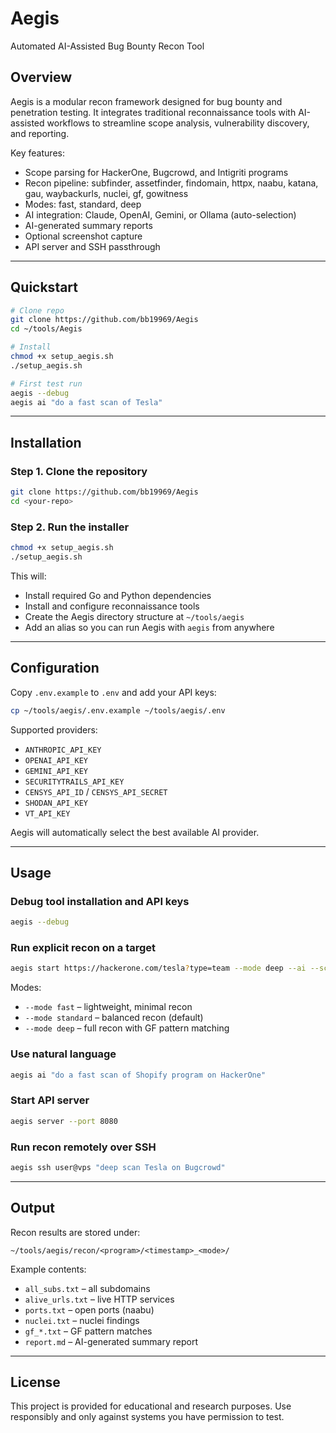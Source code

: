 # Aegis
Automated AI-Assisted Bug Bounty Recon Tool

## Overview
Aegis is a modular recon framework designed for bug bounty and penetration testing. It integrates traditional reconnaissance tools with AI-assisted workflows to streamline scope analysis, vulnerability discovery, and reporting.

Key features:
- Scope parsing for HackerOne, Bugcrowd, and Intigriti programs
- Recon pipeline: subfinder, assetfinder, findomain, httpx, naabu, katana, gau, waybackurls, nuclei, gf, gowitness
- Modes: fast, standard, deep
- AI integration: Claude, OpenAI, Gemini, or Ollama (auto-selection)
- AI-generated summary reports
- Optional screenshot capture
- API server and SSH passthrough

---

## Quickstart

```bash
# Clone repo
git clone https://github.com/bb19969/Aegis
cd ~/tools/Aegis

# Install
chmod +x setup_aegis.sh
./setup_aegis.sh

# First test run
aegis --debug
aegis ai "do a fast scan of Tesla"
```

---

## Installation

### Step 1. Clone the repository
```bash
git clone https://github.com/bb19969/Aegis
cd <your-repo>
```

### Step 2. Run the installer
```bash
chmod +x setup_aegis.sh
./setup_aegis.sh
```

This will:
- Install required Go and Python dependencies
- Install and configure reconnaissance tools
- Create the Aegis directory structure at `~/tools/aegis`
- Add an alias so you can run Aegis with `aegis` from anywhere

---

## Configuration

Copy `.env.example` to `.env` and add your API keys:
```bash
cp ~/tools/aegis/.env.example ~/tools/aegis/.env
```

Supported providers:
- `ANTHROPIC_API_KEY`
- `OPENAI_API_KEY`
- `GEMINI_API_KEY`
- `SECURITYTRAILS_API_KEY`
- `CENSYS_API_ID` / `CENSYS_API_SECRET`
- `SHODAN_API_KEY`
- `VT_API_KEY`

Aegis will automatically select the best available AI provider.

---

## Usage

### Debug tool installation and API keys
```bash
aegis --debug
```

### Run explicit recon on a target
```bash
aegis start https://hackerone.com/tesla?type=team --mode deep --ai --screenshots
```

Modes:
- `--mode fast` – lightweight, minimal recon
- `--mode standard` – balanced recon (default)
- `--mode deep` – full recon with GF pattern matching

### Use natural language
```bash
aegis ai "do a fast scan of Shopify program on HackerOne"
```

### Start API server
```bash
aegis server --port 8080
```

### Run recon remotely over SSH
```bash
aegis ssh user@vps "deep scan Tesla on Bugcrowd"
```

---

## Output

Recon results are stored under:
```
~/tools/aegis/recon/<program>/<timestamp>_<mode>/
```

Example contents:
- `all_subs.txt` – all subdomains
- `alive_urls.txt` – live HTTP services
- `ports.txt` – open ports (naabu)
- `nuclei.txt` – nuclei findings
- `gf_*.txt` – GF pattern matches
- `report.md` – AI-generated summary report

---

## License
This project is provided for educational and research purposes. Use responsibly and only against systems you have permission to test.
